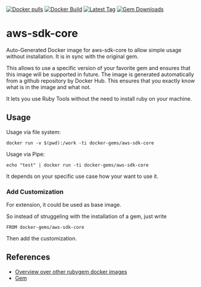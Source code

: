 [![Docker pulls](https://img.shields.io/docker/pulls/rubygem/aws-sdk-core.svg)](https://hub.docker.com/r/rubygem/aws-sdk-core/)
[![Docker Build](https://img.shields.io/docker/automated/rubygem/aws-sdk-core.svg)](https://hub.docker.com/r/rubygem/aws-sdk-core/)
[![Latest Tag](https://img.shields.io/github/tag/docker-rubygem/aws-sdk-core.svg)](https://hub.docker.com/r/rubygem/aws-sdk-core/)
[![Gem Downloads](https://img.shields.io/gem/dt/aws-sdk-core.svg)](https://rubygems.org/gems/aws-sdk-core/)
# aws-sdk-core

Auto-Generated Docker image for aws-sdk-core to allow simple usage without installation.
It is in sync with the original gem.

This allows to use a specific version of your favorite gem and ensures that this image will be supported in future.
The image is generated automatically from a github repository by Docker Hub.
This ensures that you exactly know what is in the image and what not.

It lets you use Ruby Tools without the need to install ruby on your machine.

## Usage

Usage via file system:

`docker run -v $(pwd):/work -ti docker-gems/aws-sdk-core`

Usage via Pipe:

`echo "test" | docker run -ti docker-gems/aws-sdk-core`

It depends on your specific use case how your want to use it.

### Add Customization

For extension, it could be used as base image.

So instead of struggeling with the installation of a gem, just write

`FROM docker-gems/aws-sdk-core`

Then add the customization.

## References

 - [Overview over other rubygem docker images](https://github.com/thinkbot/docker-rubygem)
 - [Gem](https://rubygems.org/gems/aws-sdk-core/)
